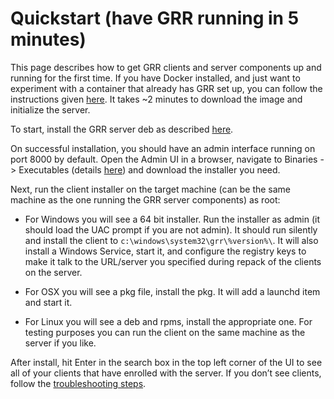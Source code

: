 # Quickstart (have GRR running in 5 minutes)

This page describes how to get GRR clients and server components up and
running for the first time. If you have Docker installed, and just want to
experiment with a container that already has GRR set up, you can follow
the instructions given [here](installing-grr-server/via-docker.md). It takes
~2 minutes to download the image and initialize the server.

To start, install the GRR server deb as described
[here](installing-grr-server/from-release-deb.md).

On successful installation, you should have an admin interface running on port
8000 by default. Open the Admin UI in a browser, navigate to
Binaries -> Executables
(details [here](deploying-grr-clients/overview.md)) and download the installer
you need.

Next, run the client installer on the target machine (can be the same machine
as the one running the GRR server components) as root:

* For Windows you will see a 64 bit installer. Run the installer as
admin (it should load the UAC prompt if you are not admin). It should run
silently and install the client to `c:\windows\system32\grr\%version%\`. It
will also install a Windows Service, start it, and configure the registry keys
to make it talk to the URL/server you specified during repack of the clients on
the server.

* For OSX you will see a pkg file, install the pkg. It will add a launchd item
and start it.

* For Linux you will see a deb and rpms, install the appropriate one. For
testing purposes you can run the client on the same machine as the server if
you like.

After install, hit Enter in the search box in the top left corner of the UI to
see all of your clients that have enrolled with the server. If you don’t see
clients, follow the
[troubleshooting steps](deploying-grr-clients/troubleshooting.md).
